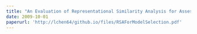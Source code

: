 ```yaml
---
title: "An Evaluation of Representational Similarity Analysis for Assessment in Computational Neuroscience"
date: 2009-10-01
paperurl: 'http://lchen64/github.io/files/RSAForModelSelection.pdf'
---
```

